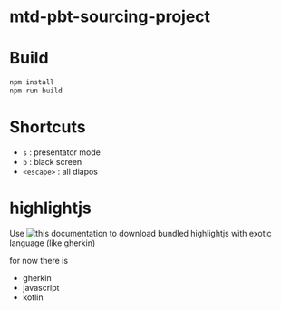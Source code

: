 # mtd-pbt-sourcing-project



# Build

```bash
npm install
npm run build
```

# Shortcuts

- `s` : presentator mode
- `b` : black screen
- `<escape>` : all diapos

# highlightjs

Use ![this documentation](https://docs.asciidoctor.org/asciidoctor/latest/syntax-highlighting/highlightjs/#use-a-custom-highlight-js-library) to download bundled highlightjs with exotic language (like gherkin)

for now there is 

- gherkin
- javascript
- kotlin